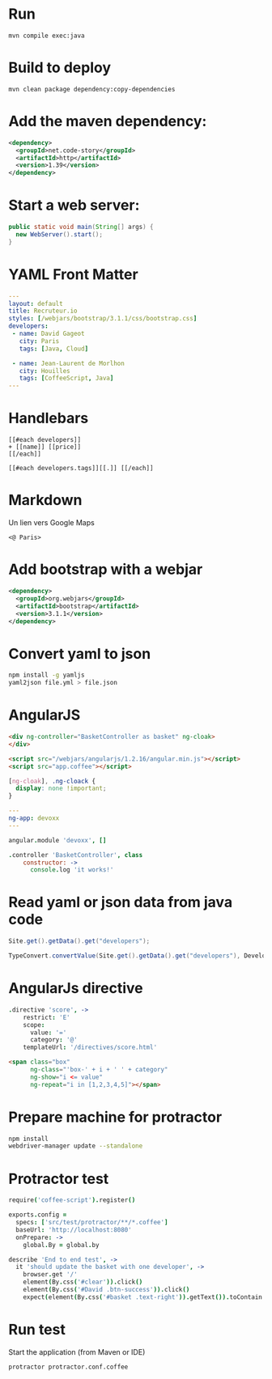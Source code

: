 # Run

```
mvn compile exec:java
```

# Build to deploy

```
mvn clean package dependency:copy-dependencies
```

# Add the maven dependency:

```xml
<dependency>
  <groupId>net.code-story</groupId>
  <artifactId>http</artifactId>
  <version>1.39</version>
</dependency>
```

# Start a web server:

```java
public static void main(String[] args) {
  new WebServer().start();
}
```

# YAML Front Matter

```yaml
---
layout: default
title: Recruteur.io
styles: [/webjars/bootstrap/3.1.1/css/bootstrap.css]
developers:
 - name: David Gageot
   city: Paris
   tags: [Java, Cloud]

 - name: Jean-Laurent de Morlhon
   city: Houilles
   tags: [CoffeeScript, Java]
---
```

# Handlebars

```
[[#each developers]]
+ [[name]] [[price]]
[[/each]]

```

```
[[#each developers.tags]][[.]] [[/each]]

```

# Markdown

Un lien vers Google Maps

```
<@ Paris>
```

# Add bootstrap with a webjar

```xml
<dependency>
  <groupId>org.webjars</groupId>
  <artifactId>bootstrap</artifactId>
  <version>3.1.1</version>
</dependency>
```

# Convert yaml to json

```bash
npm install -g yamljs
yaml2json file.yml > file.json
```

# AngularJS

```html
<div ng-controller="BasketController as basket" ng-cloak>
</div>

<script src="/webjars/angularjs/1.2.16/angular.min.js"></script>
<script src="app.coffee"></script>
```

```css
[ng-cloak], .ng-cloack {
  display: none !important;
}
```

```yaml
---
ng-app: devoxx
---
```

```coffee
angular.module 'devoxx', []

.controller 'BasketController', class
    constructor: ->
      console.log 'it works!'
```

# Read yaml or json data from java code

```java
Site.get().getData().get("developers");

TypeConvert.convertValue(Site.get().getData().get("developers"), Developer[].class);
```

# AngularJs directive

```coffee
.directive 'score', ->
    restrict: 'E'
    scope:
      value: '='
      category: '@'
    templateUrl: '/directives/score.html'
```

```html
<span class="box"
      ng-class="'box-' + i + ' ' + category"
      ng-show="i <= value"
      ng-repeat="i in [1,2,3,4,5]"></span>
```

# Prepare machine for protractor

```bash
npm install
webdriver-manager update --standalone

```

# Protractor test

```coffee
require('coffee-script').register()

exports.config =
  specs: ['src/test/protractor/**/*.coffee']
  baseUrl: 'http://localhost:8080'
  onPrepare: ->
    global.By = global.by
```

```coffee
describe 'End to end test', ->
  it 'should update the basket with one developer', ->
    browser.get '/'
    element(By.css('#clear')).click()
    element(By.css('#David .btn-success')).click()
    expect(element(By.css('#basket .text-right')).getText()).toContain '1000'
```

# Run test


Start the application (from Maven or IDE)

```bash
protractor protractor.conf.coffee
```